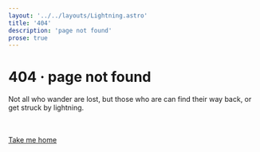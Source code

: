 ```yaml
---
layout: '../../layouts/Lightning.astro'
title: '404'
description: 'page not found'
prose: true
---
```


# 404 · page not found

Not all who wander are lost, but those who are can find their way back, or get
struck by lightning.<br/><br/><br/>

<a href="/lightning" class="btn primary">Take me home</a>
